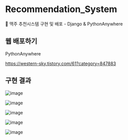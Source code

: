 # Recommendation_System
🍺 맥주 추천시스템 구현 및 배포 - Django & PythonAnywhere

## 웹 배포하기
PythonAnywhere <br>

https://western-sky.tistory.com/61?category=847883

## 구현 결과
![image](https://user-images.githubusercontent.com/44918665/111407631-5e3d3800-8717-11eb-9eff-c6fc3b8dd977.png)

![image](https://user-images.githubusercontent.com/44918665/111407692-70b77180-8717-11eb-8df9-c1dced548533.png)

![image](https://user-images.githubusercontent.com/44918665/111407746-82007e00-8717-11eb-926e-ceebe384035a.png)

![image](https://user-images.githubusercontent.com/44918665/111407764-8a58b900-8717-11eb-8c1e-2726ce364c73.png)

![image](https://user-images.githubusercontent.com/44918665/111407784-904e9a00-8717-11eb-9222-41c13454ce42.png)
